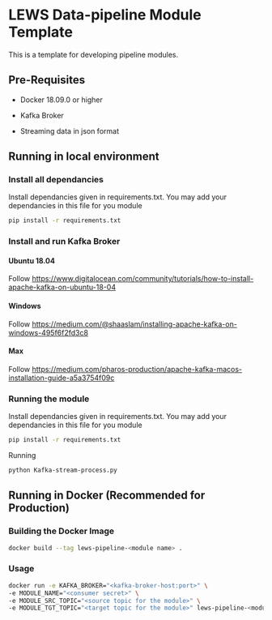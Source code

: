 # LEWS Data-pipeline Module Template

This is a template for developing pipeline modules.

## Pre-Requisites

- Docker 18.09.0 or higher

- Kafka Broker

- Streaming data in json format


## Running in local environment
### Install all dependancies
Install dependancies given in requirements.txt. You may add your dependancies in this file for you module
```bash
pip install -r requirements.txt
```
### Install and run Kafka Broker
#### Ubuntu 18.04
Follow https://www.digitalocean.com/community/tutorials/how-to-install-apache-kafka-on-ubuntu-18-04
#### Windows 
Follow https://medium.com/@shaaslam/installing-apache-kafka-on-windows-495f6f2fd3c8
#### Max
Follow https://medium.com/pharos-production/apache-kafka-macos-installation-guide-a5a3754f09c

### Running the module
Install dependancies given in requirements.txt. You may add your dependancies in this file for you module
```bash
pip install -r requirements.txt
```

Running
```bash
python Kafka-stream-process.py
```

## Running in Docker (Recommended for Production)
### Building the Docker Image


```bash
docker build --tag lews-pipeline-<module name> .
```

### Usage

```bash
docker run -e KAFKA_BROKER="<kafka-broker-host:port>" \
-e MODULE_NAME="<consumer secret>" \
-e MODULE_SRC_TOPIC="<source topic for the module>" \
-e MODULE_TGT_TOPIC="<target topic for the module>" lews-pipeline-<module name>
```
